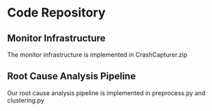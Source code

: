 # Code Repository
## Monitor Infrastructure
   The monitor infrastructure is implemented in CrashCapturer.zip
## Root Cause Analysis Pipeline
   Our root cause analysis pipeline is implemented in preprocess.py and clustering.py
